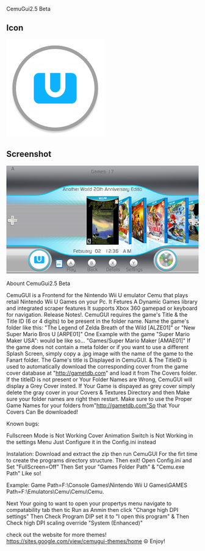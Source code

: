 CemuGui2.5 Beta

## Icon
![Screenshot](https://github.com/jackrabbit72380/CemuGUI/blob/main/config.png)

## Screenshot
![Screenshot](https://github.com/jackrabbit72380/CemuGUI/blob/main/Screenshot.png)

Abount CemuGui2.5 Beta

CemuGUI is a Frontend for the Nintendo Wii U emulator Cemu that plays retail Nintendo Wii U Games on your Pc.
It Fetures A Dynamic Games library and integrated scraper features
It supports Xbox 360 gamepad or keyboard for navigation.
Release Notes!.
CemuGUI requires the game's Title & the Title ID (6 or 4 digits) to be present in the folder name.
Name the game's folder like this:
"The Legend of Zelda Breath of the Wild [ALZE01]"
or "New Super Mario Bros U [ARPE01]"
One Example with the game "Super Mario Maker USA": would be like so...
"Games/Super Mario Maker [AMAE01]"
If the game does not contain a meta folder or if you want to use a different Splash Screen, simply copy a .jpg image with the name of the game to the Fanart folder.
The Game's title is Displayed in CemuGUI.
& The TitleID is used to automatically download the corresponding cover from the game cover database at "http://gametdb.com" and load it from The Covers folder.
If the titleID is not present or Your Folder Names are Wrong, CemuGUI will display a Grey Cover insted.
If Your Game is dispayed as grey cover simply delete the gray cover in your Covers & Textures Directory and then Make sure your folder names are right then restart.
Make sure to use the Proper Game Names for your folders from"http://gametdb.com"So that Your Covers Can Be downloaded!

Known bugs:

Fullscreen Mode is Not Working
Cover Animation Switch is Not Working in the settings Menu
Just Configure it in the Config.ini instead

Instalation:
Download and extract the zip then run CemuGUI For the firt time to create the programs directory structure. Then exit!
Open Config.ini and Set "FullScreen=Off" Then Set your "Games Folder Path" & "Cemu.exe Path" Like so!

Example:
Game Path=F:\Console Games\Nintendo Wii U Games\GAMES
Path=F:\Emulators\Cemu\Cemu\Cemu.

Next Your going to want to open your propertys menu navigate to compatability tab then tic Run as Anmin then click "Change high DPI settings"
Then Check Program DIP set it to "I open this program"
& Then Check high DPI scaling override "System (Enhanced)"

check out the website for more themes!
https://sites.google.com/view/cemugui-themes/home
☮ Enjoy!
